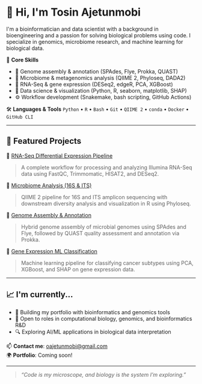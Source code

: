 # 👋 Hi, I'm Tosin Ajetunmobi

I'm a bioinformatician and data scientist with a background in bioengineering and a passion for solving biological problems using code. I specialize in genomics, microbiome research, and machine learning for biological data.

🔬 **Core Skills**
- 🧬 Genome assembly & annotation (SPAdes, Flye, Prokka, QUAST)
- 🧫 Microbiome & metagenomics analysis (QIIME 2, Phyloseq, DADA2)
- 🧠 RNA-Seq & gene expression (DESeq2, edgeR, PCA, XGBoost)
- 🧮 Data science & visualization (Python, R, seaborn, matplotlib, SHAP)
- ⚙️ Workflow development (Snakemake, bash scripting, GitHub Actions)

🛠️ **Languages & Tools**
`Python` • `R` • `Bash` • `Git` • `QIIME 2` • `conda` • `Docker` • `GitHub CLI`

---

## 📂 Featured Projects

🔬 [RNA-Seq Differential Expression Pipeline](https://github.com/oajetunmobi/rna-seq_pipeline)  
> A complete workflow for processing and analyzing Illumina RNA-Seq data using FastQC, Trimmomatic, HISAT2, and DESeq2.

🦠 [Microbiome Analysis (16S & ITS)](https://github.com/oajetunmobi/microbiome_16S_pipeline)  
> QIIME 2 pipeline for 16S and ITS amplicon sequencing with downstream diversity analysis and visualization in R using Phyloseq.

🧬 [Genome Assembly & Annotation](https://github.com/oajetunmobi/genome_assembly_flye_spades)  
> Hybrid genome assembly of microbial genomes using SPAdes and Flye, followed by QUAST quality assessment and annotation via Prokka.

🧠 [Gene Expression ML Classification](https://github.com/oajetunmobi/ml_gene_expression_classification)  
> Machine learning pipeline for classifying cancer subtypes using PCA, XGBoost, and SHAP on gene expression data.

---

## 📈 I'm currently...
- 🌱 Building my portfolio with bioinformatics and genomics tools
- 💼 Open to roles in computational biology, genomics, and bioinformatics R&D
- 🔍 Exploring AI/ML applications in biological data interpretation

📫 **Contact me**: [oajetunmobi@gmail.com](mailto:oajetunmobi@gmail.com)  
🌍 **Portfolio**: Coming soon!

---

> *“Code is my microscope, and biology is the system I’m exploring.”*

